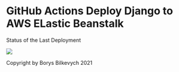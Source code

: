 # GitHub Actions Deploy Django to AWS ELastic Beanstalk

Status of the Last Deployment

<img src="https://github.com/Boniker/Testing-GitHub_Actions-for_AWS-S3-Bucket/workflows/CI-CD-Pipeline-to-AWS-ElasticBeanstalk/badge.svg?branch=master">
<br>

Copyright by Borys Bilkevych 2021

